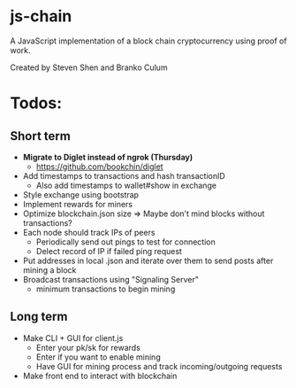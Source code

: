 # js-chain
A JavaScript implementation of a block chain cryptocurrency using proof of work.

Created by Steven Shen and Branko Culum

# Todos:
## Short term

- **Migrate to Diglet instead of ngrok (Thursday)**
  - https://github.com/bookchin/diglet
- Add timestamps to transactions and hash transactionID
  - Also add timestamps to wallet#show in exchange
- Style exchange using bootstrap
- Implement rewards for miners
- Optimize blockchain.json size => Maybe don't mind blocks without transactions?
- Each node should track IPs of peers
  - Periodically send out pings to test for connection
  - Delect record of IP if failed ping request
- Put addresses in local .json and iterate over them to send posts after mining a block
- Broadcast transactions using "Signaling Server"
  - minimum transactions to begin mining


## Long term
- Make CLI + GUI for client.js
  - Enter your pk/sk for rewards
  - Enter if you want to enable mining
  - Have GUI for mining process and track incoming/outgoing requests
- Make front end to interact with blockchain
